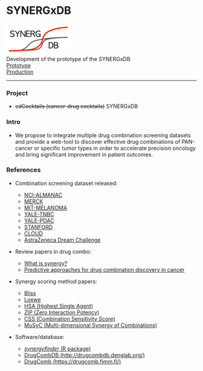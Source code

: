 # SYNERGxDB
![SYNERGxDB logo](./imgs/SYNERGxDB_icon.png)  
Development of the prototype of the SYNERGxDB  
[Prototype](http://public.lootpiz.com/SYNERGxDB/)  
[Production](http://SYNERGxDB.ca/)  

----
### Project
 * ~~cdCocktails (cancer-drug cocktails)~~ SYNERGxDB

### Intro
 * We propose to integrate multiple drug combination screening datasets and provide a web-tool to discover effective drug combinations of PAN-cancer or specific tumor types in order to accelerate precision oncology and bring significant improvement in patient outcomes.
 
### References 
 * Combination screening dataset released:
   * [NCI-ALMANAC](https://www.ncbi.nlm.nih.gov/pubmed/28446463)
   * [MERCK](https://www.ncbi.nlm.nih.gov/pubmed/26983881)
   * [MIT-MELANOMA](https://www.ncbi.nlm.nih.gov/pubmed/26461489)
   * [YALE-TNBC](https://www.ncbi.nlm.nih.gov/pubmed/27872098)
   * [YALE-PDAC](https://www.ncbi.nlm.nih.gov/pubmed/28292938)
   * [STANFORD](https://www.ncbi.nlm.nih.gov/pubmed/28601558)
   * [CLOUD](https://www.ncbi.nlm.nih.gov/pubmed/28530711)
   * [AstraZeneca Dream Challenge](https://www.ncbi.nlm.nih.gov/pubmed/31209238)

 * Review papers in drug combo:
   * [What is synergy?](https://www.ncbi.nlm.nih.gov/pubmed/26388771)
   * [Predictive approaches for drug combination discovery in cancer](https://www.ncbi.nlm.nih.gov/pubmed/27881431)

 * Synergy scoring method papers:
   * [Bliss](https://doi.org/10.1111/j.1744-7348.1939.tb06990.x)
   * [Loewe](https://www.ncbi.nlm.nih.gov/pubmed/13081480)
   * [HSA (Highest Single Agent)](https://www.ncbi.nlm.nih.gov/pubmed/2692037)
   * [ZIP (Zero Interaction Potency)](https://www.ncbi.nlm.nih.gov/pubmed/26949479)
   * [CSS (Combination Sensitivity Score)](https://www.ncbi.nlm.nih.gov/pubmed/31107860)
   * [MuSyC (Multi-dimensional Synergy of Combinations)](https://www.ncbi.nlm.nih.gov/pubmed/30797775)

* Software/database:
   * [_synergyfinder_ (R package)](https://www.ncbi.nlm.nih.gov/pubmed/28379339)
   * [DrugCombDB (http://drugcombdb.denglab.org/)](https://www.ncbi.nlm.nih.gov/pubmed/31665429)
   * [DrugComb (https://drugcomb.fimm.fi/)](https://www.ncbi.nlm.nih.gov/pubmed/31066443)
   
   
